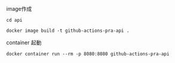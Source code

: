 image作成
```
cd api
```
```
docker image build -t github-actions-pra-api .
```

container 起動
```
docker container run --rm -p 8080:8080 github-actions-pra-api
```